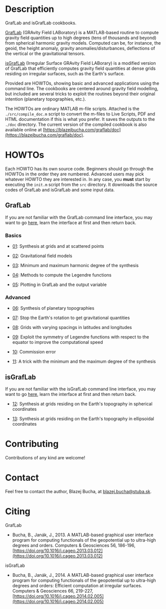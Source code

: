 # Description

GrafLab and isGrafLab cookbooks.


[GrafLab](https://blazejbucha.com/#GrafLab) (GRAvity Field LABoratory) is 
a MATLAB-based routine to compute gravity field quantities up to high degrees 
(tens of thousands and beyond) from spherical harmonic gravity models. Computed 
can be, for instance, the geoid, the height anomaly, gravity 
anomalies/disturbances, deflections of the vertical or the gravitational 
tensors.


[isGrafLab](https://blazejbucha.com/#isGrafLab) (Irregular Surface GRAvity 
Field LABorary) is a modified version of GrafLab that efficiently computes 
gravity field quantities at dense grids residing on irregular surfaces, such as 
the Earth's surface.


Provided are HOWTOs, showing basic and advanced applications using the command 
line. The cookbooks are centered around gravity field modelling, but included 
are several tricks to exploit the routines beyond their original intention 
(planetary topographies, etc.).


The HOWTOs are ordinary MATLAB m-file scripts. Attached is the 
`./src/compile_doc.m` script to convert the m-files to Live Scripts, PDF and 
HTML documentation if this is what you prefer. It saves the outputs to the 
`./doc` directory. The current version of the compiled cookbook is also 
available online at 
[https://blazejbucha.com/graflab/doc](https://blazejbucha.com/graflab/doc).


# HOWTOs

Each HOWTO has its own source code. Beginners should go through the HOWTOs in 
the order they are numbered. Advanced users may pick whatever HOWTO they are 
interested in. In any case, you **must** start by executing the `init.m` script 
from the `src` directory. It downloads the source codes of GrafLab and 
isGrafLab and some input data.


## GrafLab

If you are not familiar with the GrafLab command line interface, you may want 
to go [here](doc/graflab.md), learn the interface at first and then return 
back.

### Basics

* [01](src/howto01.m): Synthesis at grids and at scattered points

* [02](src/howto02.m): Gravitational field models

* [03](src/howto03.m): Minimum and maximum harmonic degree of the synthesis

* [04](src/howto04.m): Methods to compute the Legendre functions

* [05](src/howto05.m): Plotting in GrafLab and the output variable


### Advanced

* [06](src/howto06.m): Synthesis of planetary topographies

* [07](src/howto07.m): Stop the Earth's rotation to get gravitational 
                       quantities

* [08](src/howto08.m): Grids with varying spacings in latitudes and longitudes

* [09](src/howto09.m): Exploit the symmetry of Legendre functions with respect 
  to the equator to improve the computational speed

* [10](src/howto10.m): Commission error

* [11](src/howto11.m): A trick with the minimum and the maximum degree of the 
                       synthesis



## isGrafLab

If you are not familiar with the isGrafLab command line interface, you may want 
to go [here](doc/isgraflab.md), learn the interface at first and then return 
back.

* [12](src/howto12.m): Synthesis at grids residing on the Earth's topography 
  in spherical coordinates

* [13](src/howto13.m): Synthesis at grids residing on the Earth's topography 
  in ellipsoidal coordinates




# Contributing

Contributions of any kind are welcome!






# Contact

Feel free to contact the author, Blazej Bucha, at blazej.bucha@stuba.sk.






# Citing

GrafLab

* Bucha, B., Janák, J., 2013. A MATLAB-based graphical user interface program 
  for computing functionals of the geopotential up to ultra-high degrees and 
  orders. Computers & Geosciences 56, 186-196, 
  [https://doi.org/10.1016/j.cageo.2013.03.012](https://doi.org/10.1016/j.cageo.2013.03.012)

isGrafLab

* Bucha, B., Janák, J., 2014. A MATLAB-based graphical user interface program 
  for computing functionals of the geopotential up to ultra-high degrees and 
  orders: Efficient computation at irregular surfaces. Computers & Geosciences 
  66, 219-227, 
  [https://doi.org/10.1016/j.cageo.2014.02.005](https://doi.org/10.1016/j.cageo.2014.02.005)
